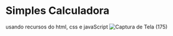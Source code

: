 # Simples Calculadora 
 usando recursos do html, css e javaScript
![Captura de Tela (175)](https://user-images.githubusercontent.com/61121205/236062651-c3c01309-3ad7-4675-86c5-290a3c832eed.png)
